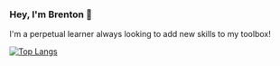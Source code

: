 ### Hey, I'm Brenton 👋

<!--
**brentonjackson/brentonjackson** is a ✨ _special_ ✨ repository because its `README.md` (this file) appears on your GitHub profile.

Here are some ideas to get you started:

- 🔭 I’m currently working on ...
- 🌱 I’m currently learning ...
- 👯 I’m looking to collaborate on ...
- 🤔 I’m looking for help with ...
- 💬 Ask me about ...
- 📫 How to reach me: ...
- 😄 Pronouns: ...
- ⚡ Fun fact: ...
-->
I'm a perpetual learner always looking to add new skills to my toolbox!

[![Top Langs](https://github-readme-stats.vercel.app/api/top-langs/?username=brentonjackson&langs_count=8)](https://github.com/brentonjackson/github-readme-stats)

